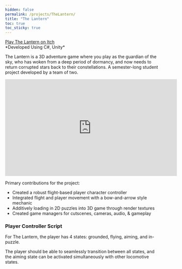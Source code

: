 ```yaml
---
hidden: false
permalink: /projects/TheLantern/
title: "The Lantern"
toc: true
toc_sticky: true
---
```


<!-- ## The Lantern -->
<div markdown="1">
  <a href="https://giaarah.itch.io/thelantern" class="btn btn--primary"><i class="fa-brands fa-itch-io"></i> Play The Lantern on Itch</a>
</div>
*Developed Using C#, Unity*

<!-- The is semester-long student project developed by a team of two. I was the primary engineer and game designer on the team and managed the implementation between Wwise and the Unity project. -->

The Lantern is a 3D adventure game where you play as the guardian of the sky, who has woken from a deep period of dormancy, and now needs to return corrupted stars back to their constellations. A semester-long student project developed by a team of two.

<div>
  <iframe width="560" height="315" src="https://www.youtube.com/embed/oo3QrY19f6Y?si=1bgIXnG9hJxtA0WL" title="YouTube video player" frameborder="0" allow="accelerometer; autoplay; clipboard-write; encrypted-media; gyroscope; picture-in-picture; web-share" referrerpolicy="strict-origin-when-cross-origin" allowfullscreen></iframe>
</div>

Primary contributions for the project:
- Created a robust flight-based player character controller 
- Integrated flight and player movement with a bow-and-arrow style mechanic
- Additively loading in 2D puzzles into 3D game through render textures
- Created game managers for cutscenes, cameras, audio, & gameplay

### Player Controller Script
For The Lantern, the player has 4 states: grounded, flying, aiming, and in-puzzle. 

The player should be able to seamlessly transition between all states, and the aiming state can be activated simultaneously with other locomotive states. 

<!-- See the in-progress code [on GitHub](https://github.com/GiaArah/TheLanternCodeSamples/blob/main/PlayerController.cs). -->
